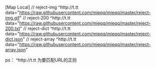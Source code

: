 [Map Local] 
// reject-img 
^http://t\.tt data="https://raw.githubusercontent.com/mieqq/mieqq/master/reject-img.gif" 
// reject-200 
^http://t\.tt data="https://raw.githubusercontent.com/mieqq/mieqq/master/reject-200.txt" 
// reject-dict 
^http://t\.tt data="https://raw.githubusercontent.com/mieqq/mieqq/master/reject-dict.json" 
// reject-array 
^http://t\.tt data="https://raw.githubusercontent.com/mieqq/mieqq/master/reject-array.json"

ps：
^http://t\.tt 为要匹配URL的正则

